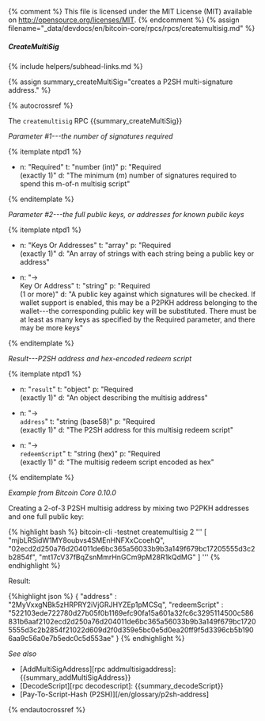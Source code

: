 {% comment %}
This file is licensed under the MIT License (MIT) available on
http://opensource.org/licenses/MIT.
{% endcomment %}
{% assign filename="_data/devdocs/en/bitcoin-core/rpcs/rpcs/createmultisig.md" %}

##### CreateMultiSig
{% include helpers/subhead-links.md %}

{% assign summary_createMultiSig="creates a P2SH multi-signature address." %}

{% autocrossref %}

The `createmultisig` RPC {{summary_createMultiSig}}

*Parameter #1---the number of signatures required*

{% itemplate ntpd1 %}
- n: "Required"
  t: "number (int)"
  p: "Required<br>(exactly 1)"
  d: "The minimum (*m*) number of signatures required to spend this m-of-n multisig script"

{% enditemplate %}

*Parameter #2---the full public keys, or addresses for known public keys*

{% itemplate ntpd1 %}
- n: "Keys Or Addresses"
  t: "array"
  p: "Required<br>(exactly 1)"
  d: "An array of strings with each string being a public key or address"

- n: "→<br>Key Or Address"
  t: "string"
  p: "Required<br>(1 or more)"
  d: "A public key against which signatures will be checked.  If wallet support is enabled, this may be a P2PKH address belonging to the wallet---the corresponding public key will be substituted.  There must be at least as many keys as specified by the Required parameter, and there may be more keys"

{% enditemplate %}

*Result---P2SH address and hex-encoded redeem script*

{% itemplate ntpd1 %}
- n: "`result`"
  t: "object"
  p: "Required<br>(exactly 1)"
  d: "An object describing the multisig address"

- n: "→<br>`address`"
  t: "string (base58)"
  p: "Required<br>(exactly 1)"
  d: "The P2SH address for this multisig redeem script"

- n: "→<br>`redeemScript`"
  t: "string (hex)"
  p: "Required<br>(exactly 1)"
  d: "The multisig redeem script encoded as hex"

{% enditemplate %}

*Example from Bitcoin Core 0.10.0*

Creating a 2-of-3 P2SH multisig address by mixing two P2PKH addresses and
one full public key:

{% highlight bash %}
bitcoin-cli -testnet createmultisig 2 '''
  [
    "mjbLRSidW1MY8oubvs4SMEnHNFXxCcoehQ",
    "02ecd2d250a76d204011de6bc365a56033b9b3a149f679bc17205555d3c2b2854f",
    "mt17cV37fBqZsnMmrHnGCm9pM28R1kQdMG"
  ]
'''
{% endhighlight %}

Result:

{%highlight json %}
{
  "address" : "2MyVxxgNBk5zHRPRY2iVjGRJHYZEp1pMCSq",
  "redeemScript" : "522103ede722780d27b05f0b1169efc90fa15a601a32fc6c3295114500c586831b6aaf2102ecd2d250a76d204011de6bc365a56033b9b3a149f679bc17205555d3c2b2854f21022d609d2f0d359e5bc0e5d0ea20ff9f5d3396cb5b1906aa9c56a0e7b5edc0c5d553ae"
}
{% endhighlight %}

*See also*

* [AddMultiSigAddress][rpc addmultisigaddress]: {{summary_addMultiSigAddress}}
* [DecodeScript][rpc decodescript]: {{summary_decodeScript}}
* [Pay-To-Script-Hash (P2SH)][/en/glossary/p2sh-address]

{% endautocrossref %}

